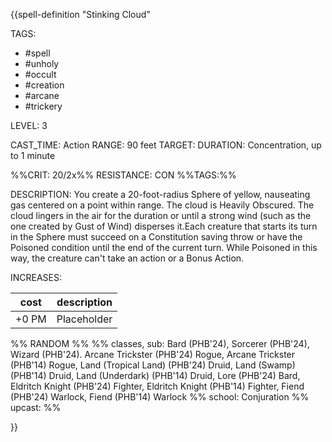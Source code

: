 {{spell-definition "Stinking Cloud"

TAGS: 
  - #spell
  - #unholy 
  - #occult
  - #creation
  - #arcane
  - #trickery 

LEVEL: 3

CAST_TIME: Action
RANGE: 90 feet
TARGET: 
DURATION: Concentration, up to 1 minute

%%CRIT: 20/2x%%
RESISTANCE: CON
%%TAGS:%%

DESCRIPTION:
You create a 20-foot-radius Sphere of yellow, nauseating gas centered on a point within range. The cloud is Heavily Obscured. The cloud lingers in the air for the duration or until a strong wind (such as the one created by Gust of Wind) disperses it.Each creature that starts its turn in the Sphere must succeed on a Constitution saving throw or have the Poisoned condition until the end of the current turn. While Poisoned in this way, the creature can't take an action or a Bonus Action.

INCREASES:

| cost | description |
| ---- | ----------- |
| +0 PM     |    Placeholder        |


%% RANDOM
%%
%% classes, sub: Bard (PHB'24), Sorcerer (PHB'24), Wizard (PHB'24). Arcane Trickster (PHB'24) Rogue, Arcane Trickster (PHB'14) Rogue, Land (Tropical Land) (PHB'24) Druid, Land (Swamp) (PHB'14) Druid, Land (Underdark) (PHB'14) Druid, Lore (PHB'24) Bard, Eldritch Knight (PHB'24) Fighter, Eldritch Knight (PHB'14) Fighter, Fiend (PHB'24) Warlock, Fiend (PHB'14) Warlock
%% school: Conjuration
%% upcast: 
%%


}}